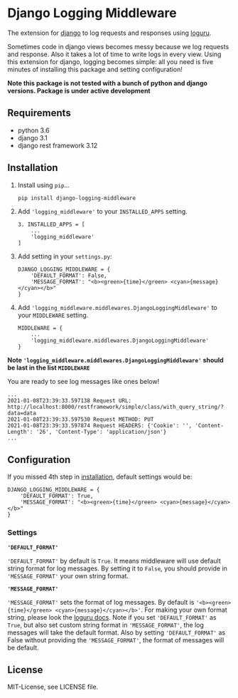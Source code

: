 # Django Logging Middleware

The extension for [django](https://github.com/django/django) to log requests and responses using [loguru](https://github.com/Delgan/loguru).

Sometimes code in django views becomes messy because we log requests and response. Also it takes a lot of time to write logs in every view. Using this extension for django, logging becomes simple: all you need is five minutes of installing this package and setting configuration!

**Note this package is not tested with a bunch of python and django versions. Package is under active development**

## Requirements
* python 3.6
* django 3.1
* django rest framework 3.12

## Installation

1. Install using `pip`...

   ```pip install django-logging-middleware```

2. Add `'logging_middleware'` to your `INSTALLED_APPS` setting.

    ```
    3. INSTALLED_APPS = [ 
        ... 
        'logging_middleware'
    ]
    ```

4. Add setting in your `settings.py`:

    ```
    DJANGO_LOGGING_MIDDLEWARE = {
        'DEFAULT_FORMAT': False,
        'MESSAGE_FORMAT': "<b><green>{time}</green> <cyan>{message}</cyan></b>"
    }
    ```

5. Add `'logging_middleware.middlewares.DjangoLoggingMiddleware'` to your `MIDDLEWARE` setting.

    ```
    MIDDLEWARE = {
        ...
        'logging_middleware.middlewares.DjangoLoggingMiddleware'
    }
    ```

**Note `'logging_middleware.middlewares.DjangoLoggingMiddleware'` should be last in the list `MIDDLEWARE`**

You are ready to see log messages like ones below!
```
...
2021-01-08T23:39:33.597138 Request URL: http://localhost:8000/restframework/simple/class/with_query_string/?data=data
2021-01-08T23:39:33.597530 Request METHOD: PUT
2021-01-08T23:39:33.597874 Request HEADERS: {'Cookie': '', 'Content-Length': '26', 'Content-Type': 'application/json'}
...
```

## Configuration
If you missed 4th step in [installation](#installation), default settings would be:
```
DJANGO_LOGGING_MIDDLEWARE = {
    'DEFAULT_FORMAT': True,
    'MESSAGE_FORMAT': "<b><green>{time}</green> <cyan>{message}</cyan></b>"
}
```

### Settings
**`'DEFAULT_FORMAT'`**

`'DEFAULT_FORMAT'` by default is `True`. It means middleware will use default string format for log messages. By setting it to `False`, you should provide in `'MESSAGE_FORMAT'` your own string format.

**`'MESSAGE_FORMAT'`**

`'MESSAGE_FORMAT'` sets the format of log messages. By default is `'<b><green>{time}</green> <cyan>{message}</cyan></b>'`. For making your own format string, please look the [loguru docs](https://loguru.readthedocs.io/en/stable/api/logger.html#color). Note if you set `'DEFAULT_FORMAT'` as `True`, but also set custom string format in `'MESSAGE_FORMAT'`, the log messages will take the default format. Also by setting `'DEFAULT_FORMAT'` as False without providing the `'MESSAGE_FORMAT'`, the format of messages will be default.

## License
MIT-License, see LICENSE file.
